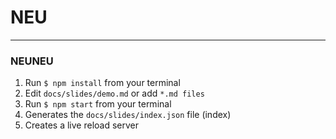 <!-- .slide: data-state="layout-title" data-transition="zoom" class="bg-dark"-->

# NEU

---

<!-- .slide: data-state="layout-title" data-transition="zoom" class="bg-dark"-->

### NEUNEU

1. Run `$ npm install` from your terminal
1. Edit `docs/slides/demo.md` or add `*.md files`
1. Run `$ npm start` from your terminal
1. Generates the `docs/slides/index.json` file (index)
1. Creates a live reload server

